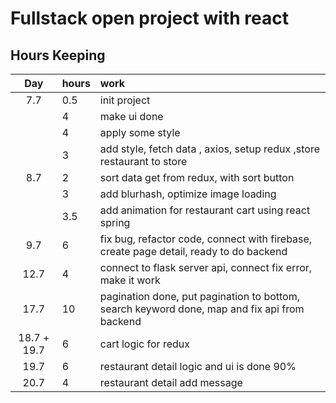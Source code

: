 # Fullstack open project with react

## Hours Keeping
| Day | hours | work |
|:----:|:-----|:-----|
|7.7| 0.5 | init project |
|| 4 | make ui done |
|| 4 | apply some style |
|| 3 | add style, fetch data , axios, setup redux ,store restaurant to store  |
|8.7| 2 | sort data get from redux, with sort button|
|| 3 | add blurhash, optimize image loading|
|| 3.5 | add animation for restaurant cart using react spring|
|9.7| 6 | fix bug, refactor code, connect with firebase, create page detail, ready to do backend|
|12.7|4| connect to flask server api, connect fix error,  make it work
|17.7|10| pagination done, put pagination to bottom, search keyword done, map and fix api from backend
|18.7 + 19.7 |6| cart logic for redux
|19.7 |6| restaurant detail logic and ui is done 90%
|20.7 |4| restaurant detail add message